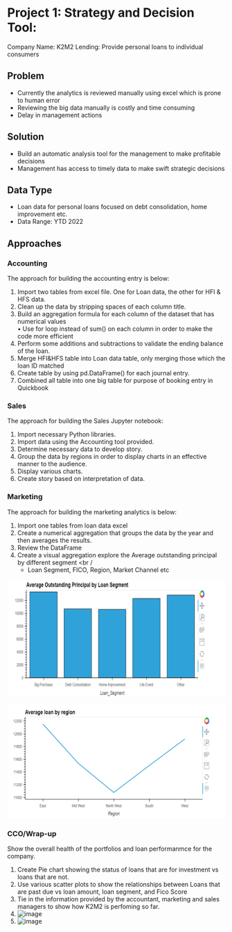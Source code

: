
# Project 1: Strategy and Decision Tool:
Company Name: K2M2 Lending: Provide personal loans to individual consumers

## Problem
* Currently the analytics is reviewed manually using excel which is prone to human error
* Reviewing the big data manually is costly and time consuming
* Delay in management actions 
## Solution
* Build an automatic analysis tool for the management to make profitable decisions
* Management has access to timely data to make swift strategic decisions
## Data Type
* Loan data for personal loans focused on debt consolidation, home improvement etc.
* Data Range: YTD 2022

## Approaches

### Accounting

The approach for building the accounting entry is below:   <br />

1) Import two tables from excel file. One for Loan data, the other for HFI & HFS data.     <br/>
2) Clean up the data by stripping spaces of each column title.   <br />
3) Build an aggregation formula for each column of the dataset that has numerical values   <br />
    •	Use for loop instead of sum() on each column in order to make the code more efficient
3) Perform some additions and subtractions to validate the ending balance of the loan.   <br />
4) Merge HFI&HFS table into Loan data table, only merging those which the loan ID matched  <br />
5) Create table by using pd.DataFrame() for each journal entry.    <br />
6) Combined all table into one big table for purpose of booking entry in Quickbook  <br />

### Sales

The approach for building the Sales Jupyter notebook:

1. Import necessary Python libraries.
2. Import data using the Accounting tool provided.
3. Determine necessary data to develop story.
4. Group the data by regions in order to display charts in an effective manner to the audience.
5. Display various charts.
6. Create story based on interpretation of data.


### Marketing

The approach for building the marketing analytics is below:   <br />

1) Import one tables from loan data excel      <br/>
2) Create a numerical aggregation that groups the data by the year and then averages the results.   <br />
3) Review the DataFrame   <br />
3) Create a visual aggregation explore the Average outstanding principal by different segment   <br /
    * Loan Segment, FICO, Region, Market Channel etc <br />
 
 ![This is graph image](Loan_Segment.png)
 
 ![This is graph image](Region.png)
 
 
 ### CCO/Wrap-up

Show the overall health of the portfolios and loan performanmce for the company.

1) Create Pie chart showing the status of loans that are for investment vs loans that are not.
2) Use various scatter plots to show the relationships between Loans that are past due vs loan amount, loan segment, and Fico Score
3) Tie in the information provided by the accountant, marketing and sales managers to show how K2M2 is perfoming so far.
4) ![image](https://user-images.githubusercontent.com/108104492/187322611-1d41edb2-7c6e-4246-8c49-173e17753dae.png)
5) ![image](https://user-images.githubusercontent.com/108104492/187322630-eb003b06-23df-428c-8a3d-0b848674c5d9.png)



